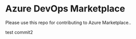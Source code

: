 # Azure DevOps Marketplace

Please use this repo for contributing to Azure Marketplace..

test commit2
